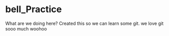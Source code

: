 # bell_Practice
  What are we doing here?
  Created this so we can learn some git.
  we love git sooo much woohoo

